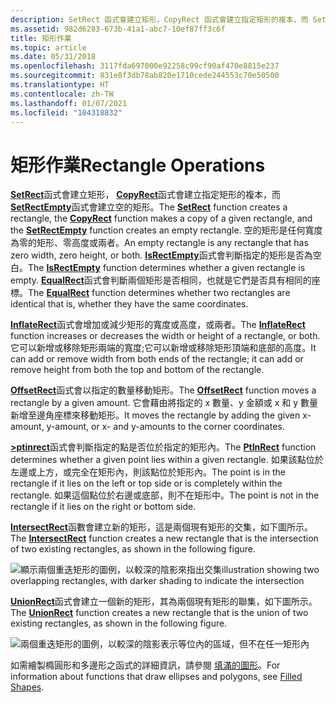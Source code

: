 ```yaml
---
description: SetRect 函式會建立矩形，CopyRect 函式會建立指定矩形的複本，而 SetRectEmpty 函式會建立空的矩形。
ms.assetid: 982d6283-673b-41a1-abc7-10ef87ff3c6f
title: 矩形作業
ms.topic: article
ms.date: 05/31/2018
ms.openlocfilehash: 3117fda697000e92258c99cf90af470e8815e237
ms.sourcegitcommit: 831e8f3db78ab820e1710cede244553c70e50500
ms.translationtype: HT
ms.contentlocale: zh-TW
ms.lasthandoff: 01/07/2021
ms.locfileid: "104318832"
---
```

# <a name="rectangle-operations"></a><span data-ttu-id="8e73d-103">矩形作業</span><span class="sxs-lookup"><span data-stu-id="8e73d-103">Rectangle Operations</span></span>

<span data-ttu-id="8e73d-104">[**SetRect**](/windows/desktop/api/Winuser/nf-winuser-setrect)函式會建立矩形， [**CopyRect**](/windows/desktop/api/Winuser/nf-winuser-copyrect)函式會建立指定矩形的複本，而 [**SetRectEmpty**](/windows/desktop/api/Winuser/nf-winuser-setrectempty)函式會建立空的矩形。</span><span class="sxs-lookup"><span data-stu-id="8e73d-104">The [**SetRect**](/windows/desktop/api/Winuser/nf-winuser-setrect) function creates a rectangle, the [**CopyRect**](/windows/desktop/api/Winuser/nf-winuser-copyrect) function makes a copy of a given rectangle, and the [**SetRectEmpty**](/windows/desktop/api/Winuser/nf-winuser-setrectempty) function creates an empty rectangle.</span></span> <span data-ttu-id="8e73d-105">空的矩形是任何寬度為零的矩形、零高度或兩者。</span><span class="sxs-lookup"><span data-stu-id="8e73d-105">An empty rectangle is any rectangle that has zero width, zero height, or both.</span></span> <span data-ttu-id="8e73d-106">[**IsRectEmpty**](/windows/desktop/api/Winuser/nf-winuser-isrectempty)函式會判斷指定的矩形是否為空白。</span><span class="sxs-lookup"><span data-stu-id="8e73d-106">The [**IsRectEmpty**](/windows/desktop/api/Winuser/nf-winuser-isrectempty) function determines whether a given rectangle is empty.</span></span> <span data-ttu-id="8e73d-107">[**EqualRect**](/windows/desktop/api/Winuser/nf-winuser-equalrect)函式會判斷兩個矩形是否相同，也就是它們是否具有相同的座標。</span><span class="sxs-lookup"><span data-stu-id="8e73d-107">The [**EqualRect**](/windows/desktop/api/Winuser/nf-winuser-equalrect) function determines whether two rectangles are identical that is, whether they have the same coordinates.</span></span>

<span data-ttu-id="8e73d-108">[**InflateRect**](/windows/desktop/api/Winuser/nf-winuser-inflaterect)函式會增加或減少矩形的寬度或高度，或兩者。</span><span class="sxs-lookup"><span data-stu-id="8e73d-108">The [**InflateRect**](/windows/desktop/api/Winuser/nf-winuser-inflaterect) function increases or decreases the width or height of a rectangle, or both.</span></span> <span data-ttu-id="8e73d-109">它可以新增或移除矩形兩端的寬度;它可以新增或移除矩形頂端和底部的高度。</span><span class="sxs-lookup"><span data-stu-id="8e73d-109">It can add or remove width from both ends of the rectangle; it can add or remove height from both the top and bottom of the rectangle.</span></span>

<span data-ttu-id="8e73d-110">[**OffsetRect**](/windows/desktop/api/Winuser/nf-winuser-offsetrect)函式會以指定的數量移動矩形。</span><span class="sxs-lookup"><span data-stu-id="8e73d-110">The [**OffsetRect**](/windows/desktop/api/Winuser/nf-winuser-offsetrect) function moves a rectangle by a given amount.</span></span> <span data-ttu-id="8e73d-111">它會藉由將指定的 x 數量、y 金額或 x 和 y 數量新增至邊角座標來移動矩形。</span><span class="sxs-lookup"><span data-stu-id="8e73d-111">It moves the rectangle by adding the given x-amount, y-amount, or x- and y-amounts to the corner coordinates.</span></span>

<span data-ttu-id="8e73d-112">[**>ptinrect**](/windows/desktop/api/Winuser/nf-winuser-ptinrect)函式會判斷指定的點是否位於指定的矩形內。</span><span class="sxs-lookup"><span data-stu-id="8e73d-112">The [**PtInRect**](/windows/desktop/api/Winuser/nf-winuser-ptinrect) function determines whether a given point lies within a given rectangle.</span></span> <span data-ttu-id="8e73d-113">如果該點位於左邊或上方，或完全在矩形內，則該點位於矩形內。</span><span class="sxs-lookup"><span data-stu-id="8e73d-113">The point is in the rectangle if it lies on the left or top side or is completely within the rectangle.</span></span> <span data-ttu-id="8e73d-114">如果這個點位於右邊或底部，則不在矩形中。</span><span class="sxs-lookup"><span data-stu-id="8e73d-114">The point is not in the rectangle if it lies on the right or bottom side.</span></span>

<span data-ttu-id="8e73d-115">[**IntersectRect**](/windows/desktop/api/Winuser/nf-winuser-intersectrect)函數會建立新的矩形，這是兩個現有矩形的交集，如下圖所示。</span><span class="sxs-lookup"><span data-stu-id="8e73d-115">The [**IntersectRect**](/windows/desktop/api/Winuser/nf-winuser-intersectrect) function creates a new rectangle that is the intersection of two existing rectangles, as shown in the following figure.</span></span>

![<span data-ttu-id="8e73d-116">顯示兩個重迭矩形的圖例，以較深的陰影來指出交集</span><span class="sxs-lookup"><span data-stu-id="8e73d-116">illustration showing two overlapping rectangles, with darker shading to indicate the intersection</span></span> ](images/csrec-01.png)

<span data-ttu-id="8e73d-117">[**UnionRect**](/windows/desktop/api/Winuser/nf-winuser-unionrect)函式會建立一個新的矩形，其為兩個現有矩形的聯集，如下圖所示。</span><span class="sxs-lookup"><span data-stu-id="8e73d-117">The [**UnionRect**](/windows/desktop/api/Winuser/nf-winuser-unionrect) function creates a new rectangle that is the union of two existing rectangles, as shown in the following figure.</span></span>

![兩個重迭矩形的圖例，以較深的陰影表示等位內的區域，但不在任一矩形內](images/csrec-02.png)

<span data-ttu-id="8e73d-119">如需繪製橢圓形和多邊形之函式的詳細資訊，請參閱 [填滿的圖形](filled-shapes.md)。</span><span class="sxs-lookup"><span data-stu-id="8e73d-119">For information about functions that draw ellipses and polygons, see [Filled Shapes](filled-shapes.md).</span></span>

 

 



